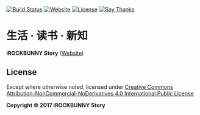 [![Build Status](https://travis-ci.org/iROCKBUNNY/iRB-Story.svg)](https://travis-ci.org/iROCKBUNNY/iRB-Story)
[![Website](https://img.shields.io/website-up-down-green-red/http/story.irockbunny.com.svg)](http://story.irockbunny.com/)
[![License](https://img.shields.io/badge/license-CC4.0%20BY--NC--ND-orange.svg)](/LICENSE.md)
[![Say Thanks](https://img.shields.io/badge/Say-Thanks!-1EAEDB.svg)](https://saythanks.io/to/iROCKBUNNY)

# 生活 · 读书 · 新知
**iROCKBUNNY Story** ([Website](http://story.irockbunny.com))

## License
Except where otherwise noted, licensed under [Creative Commons Attribution-NonCommercial-NoDerivatives 4.0 International Public License](/LICENSE.md)

**Copyright &copy; 2017 iROCKBUNNY Story**
